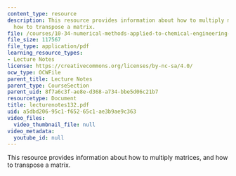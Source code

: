 ```yaml
---
content_type: resource
description: This resource provides information about how to multiply matrices, and
  how to transpose a matrix.
file: /courses/10-34-numerical-methods-applied-to-chemical-engineering-fall-2005/a5dbd20695c1f65265c1ae3b9ae9c363_lecturenotes132.pdf
file_size: 117567
file_type: application/pdf
learning_resource_types:
- Lecture Notes
license: https://creativecommons.org/licenses/by-nc-sa/4.0/
ocw_type: OCWFile
parent_title: Lecture Notes
parent_type: CourseSection
parent_uid: 8f7a6c3f-ae8e-d368-a734-bbe5d06c21b7
resourcetype: Document
title: lecturenotes132.pdf
uid: a5dbd206-95c1-f652-65c1-ae3b9ae9c363
video_files:
  video_thumbnail_file: null
video_metadata:
  youtube_id: null
---
```

This resource provides information about how to multiply matrices, and how to transpose a matrix.
